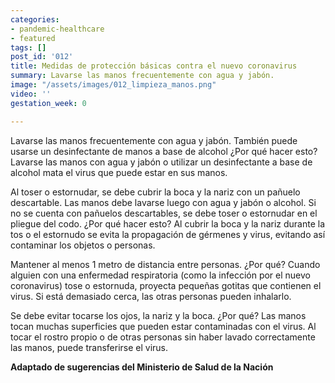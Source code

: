 ```yaml
---
categories:
- pandemic-healthcare
- featured
tags: []
post_id: '012'
title: Medidas de protección básicas contra el nuevo coronavirus
summary: Lavarse las manos frecuentemente con agua y jabón.
image: "/assets/images/012_limpieza_manos.png"
video: ''
gestation_week: 0

---
```

Lavarse las manos frecuentemente con agua y jabón. También puede usarse un desinfectante de manos a base de alcohol  ¿Por qué hacer esto? Lavarse las manos con agua y jabón o utilizar un desinfectante a base de alcohol mata el virus que puede estar en sus manos.  

Al toser o estornudar, se debe cubrir la boca y la nariz con un pañuelo descartable. Las manos debe lavarse luego con agua y jabón o alcohol. Si no se cuenta con pañuelos descartables, se debe toser o estornudar en el pliegue del codo.  ¿Por qué hacer esto? Al cubrir la boca y la nariz durante la tos o el estornudo se evita la propagación de gérmenes y virus, evitando así contaminar los objetos o personas.  

Mantener al menos 1 metro de distancia entre personas.  ¿Por qué? Cuando alguien con una enfermedad respiratoria (como la infección por el nuevo coronavirus) tose o estornuda, proyecta pequeñas gotitas que contienen el virus. Si está demasiado cerca, las otras personas pueden inhalarlo.   

Se debe evitar tocarse los ojos, la nariz y la boca. ¿Por qué? Las manos tocan muchas superficies que pueden estar contaminadas con el virus. Al tocar el rostro propio o de otras personas sin haber lavado correctamente las manos, puede transferirse el virus. 

**Adaptado de sugerencias del Ministerio de Salud de la Nación**